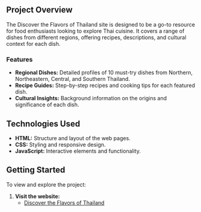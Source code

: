 ## Project Overview

The Discover the Flavors of Thailand site is designed to be a go-to resource for food enthusiasts looking to explore Thai cuisine. It covers a range of dishes from different regions, offering recipes, descriptions, and cultural context for each dish.

### Features

- **Regional Dishes:** Detailed profiles of 10 must-try dishes from Northern, Northeastern, Central, and Southern Thailand.
- **Recipe Guides:** Step-by-step recipes and cooking tips for each featured dish.
- **Cultural Insights:** Background information on the origins and significance of each dish.


## Technologies Used

- **HTML:** Structure and layout of the web pages.
- **CSS:** Styling and responsive design.
- **JavaScript:** Interactive elements and functionality.


## Getting Started

To view and explore the project:

1. **Visit the website:**
    - [Discover the Flavors of Thailand](http://www.discoverthaifood.com)
